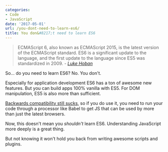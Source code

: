 ```yaml
---
categories:
- Code
- JavaScript
date: '2017-05-01'
url: /you-dont-need-to-learn-es6/
title: You don&#8217;t need to learn ES6
---
```


> ECMAScript 6, also known as ECMAScript 2015, is the latest version of the ECMAScript standard. ES6 is a significant update to the language, and the first update to the language since ES5 was standardized in 2009.
> <cite>- <a href="https://github.com/lukehoban/es6features">Luke Hoban</a>

So... do you need to learn ES6? No. You don't.

Especially for application development ES6 has a ton of awesome new features. But you can build apps 100% vanilla with ES5. For DOM manipulation, ES5 is also more than sufficient.

[Backwards compatibility still sucks](https://kangax.github.io/compat-table/es6/), so if you do use it, you need to run your code through a processor like Babel to get JS that can be used by  more than just the latest browsers.

Now, this doesn't mean you *shouldn't* learn ES6. Understanding JavaScript more deeply is a great thing.

But not knowing it won't hold you back from writing awesome scripts and plugins.
